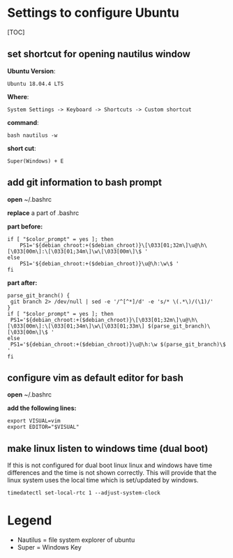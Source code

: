 # Settings to configure Ubuntu
[TOC]

## set shortcut for opening nautilus window
**Ubuntu Version**:

``` Ubuntu 18.04.4 LTS ```

**Where**:

``` System Settings -> Keyboard -> Shortcuts -> Custom shortcut ```

**command**:

```bash nautilus -w ```

**short cut**:

``` Super(Windows) + E ```

## add git information to bash prompt

**open** \~/.bashrc

**replace** a part of .bashrc

**part before:**
```
if [ "$color_prompt" = yes ]; then
    PS1='${debian_chroot:+($debian_chroot)}\[\033[01;32m\]\u@\h\[\033[00m\]:\[\033[01;34m\]\w\[\033[00m\]\$ '
else
    PS1='${debian_chroot:+($debian_chroot)}\u@\h:\w\$ '
fi
```


**part after:**
```
parse_git_branch() {
 git branch 2> /dev/null | sed -e '/^[^*]/d' -e 's/* \(.*\)/(\1)/'
}
if [ "$color_prompt" = yes ]; then
 PS1='${debian_chroot:+($debian_chroot)}\[\033[01;32m\]\u@\h\[\033[00m\]:\[\033[01;34m\]\w\[\033[01;33m\] $(parse_git_branch)\[\033[00m\]\$ '
else
 PS1='${debian_chroot:+($debian_chroot)}\u@\h:\w $(parse_git_branch)\$ '
fi
```

## configure vim as default editor for bash

**open** \~/.bashrc

**add the following lines:**
```
export VISUAL=vim
export EDITOR="$VISUAL"
```

## make linux listen to windows time (dual boot)
If this is not configured for dual boot linux linux and windows have time differences and the time is not shown correctly.
This will provide that the linux system uses the local time which is set/updated by windows.

``` timedatectl set-local-rtc 1 --adjust-system-clock ```


# Legend
- Nautilus =  file system explorer of ubuntu
- Super = Windows Key
